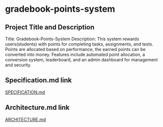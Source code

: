 # gradebook-points-system

## Project Title and Description
Title: Gradebook-Points-System
Description: 
This system rewards users(students) with points for completing tasks, assignments, and tests. Points are allocated based on performance, the earned points can be converted into money. Features include automated point allocation, a conversion system, leaderboard, and an admin dashboard for management and security.

## Specification.md link
[SPECIFICATION.md](https://github.com/jaymeechelsea/gradebook-points-system/blob/main/SPECIFICATION.md)
## Architecture.md link
[ARCHITECTURE.md](https://github.com/jaymeechelsea/gradebook-points-system/blob/main/ARCHITECTURE.md)